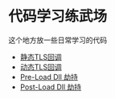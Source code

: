 # 代码学习练武场

这个地方放一些日常学习的代码

- [静态TLS回调](./0_static_tls)
- [动态TLS回调](./1_dynamic_tls)
- [Pre-Load Dll 劫持](./2_preload_dllhijack)
- [Post-Load Dll 劫持](./2_preload_dllhijack)
